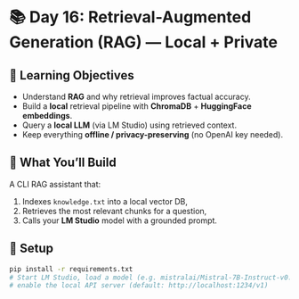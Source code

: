 # 📚 Day 16: Retrieval-Augmented Generation (RAG) — Local + Private

## 🎯 Learning Objectives
- Understand **RAG** and why retrieval improves factual accuracy.
- Build a **local** retrieval pipeline with **ChromaDB** + **HuggingFace embeddings**.
- Query a **local LLM** (via LM Studio) using retrieved context.
- Keep everything **offline / privacy-preserving** (no OpenAI key needed).

## 🧩 What You’ll Build
A CLI RAG assistant that:
1) Indexes `knowledge.txt` into a local vector DB,
2) Retrieves the most relevant chunks for a question,
3) Calls your **LM Studio** model with a grounded prompt.

## 🔧 Setup
```bash
pip install -r requirements.txt
# Start LM Studio, load a model (e.g. mistralai/Mistral-7B-Instruct-v0.1),
# enable the local API server (default: http://localhost:1234/v1)
